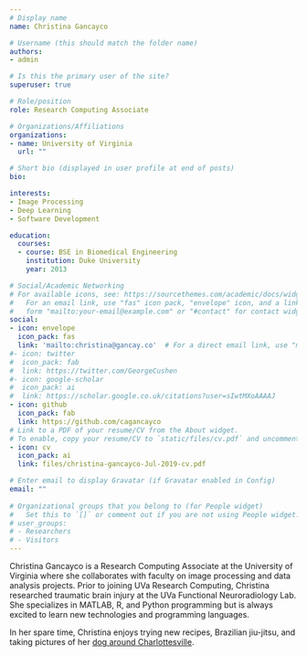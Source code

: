 ```yaml
---
# Display name
name: Christina Gancayco

# Username (this should match the folder name)
authors:
- admin

# Is this the primary user of the site?
superuser: true

# Role/position
role: Research Computing Associate

# Organizations/Affiliations
organizations:
- name: University of Virginia
  url: ""

# Short bio (displayed in user profile at end of posts)
bio: 

interests:
- Image Processing
- Deep Learning
- Software Development

education:
  courses:
  - course: BSE in Biomedical Engineering
    institution: Duke University
    year: 2013

# Social/Academic Networking
# For available icons, see: https://sourcethemes.com/academic/docs/widgets/#icons
#   For an email link, use "fas" icon pack, "envelope" icon, and a link in the
#   form "mailto:your-email@example.com" or "#contact" for contact widget.
social:
- icon: envelope
  icon_pack: fas
  link: 'mailto:christina@gancay.co'  # For a direct email link, use "mailto:test@example.org".
#- icon: twitter
#  icon_pack: fab
#  link: https://twitter.com/GeorgeCushen
#- icon: google-scholar
#  icon_pack: ai
#  link: https://scholar.google.co.uk/citations?user=sIwtMXoAAAAJ
- icon: github
  icon_pack: fab
  link: https://github.com/cagancayco
# Link to a PDF of your resume/CV from the About widget.
# To enable, copy your resume/CV to `static/files/cv.pdf` and uncomment the lines below.  
- icon: cv
  icon_pack: ai
  link: files/christina-gancayco-Jul-2019-cv.pdf

# Enter email to display Gravatar (if Gravatar enabled in Config)
email: ""
  
# Organizational groups that you belong to (for People widget)
#   Set this to `[]` or comment out if you are not using People widget.  
# user_groups:
# - Researchers
# - Visitors
---
```


Christina Gancayco is a Research Computing Associate at the University of Virginia where she collaborates with faculty on image processing and data analysis projects. Prior to joining UVa Research Computing, Christina researched traumatic brain injury at the UVa Functional Neuroradiology Lab. She specializes in MATLAB, R, and Python programming but is always excited to learn new technologies and programming languages.

In her spare time, Christina enjoys trying new recipes, Brazilian jiu-jitsu, and taking pictures of her [dog around Charlottesville](https://instagram.com/cvillemopsy).

